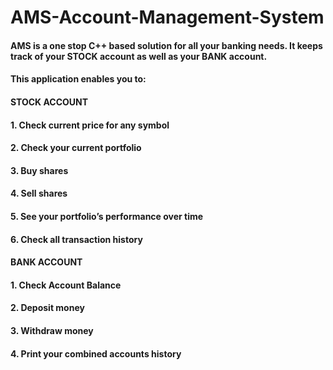 # AMS-Account-Management-System
#### AMS is a one stop C++ based solution for all your banking needs. It keeps track of your STOCK account as well as your BANK account. 

#### This application enables you to:

#### STOCK ACCOUNT 
#### 1.	Check current price for any symbol
#### 2.	Check your current portfolio
#### 3.	Buy shares
#### 4.	Sell shares
#### 5.	See your portfolio’s performance over time
#### 6.	Check all transaction history

#### BANK ACCOUNT
#### 1.	Check Account Balance
#### 2.	Deposit money
#### 3.	Withdraw money
#### 4.	Print your combined accounts history
